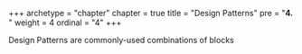 +++
archetype = "chapter"
chapter = true
title = "Design Patterns"
pre = "<b>4. </b>"
weight = 4
ordinal = "4"
+++

Design Patterns are commonly-used combinations of blocks